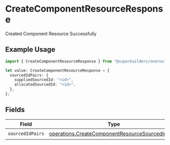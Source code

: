 # CreateComponentResourceResponse

Created Component Resource Successfully

## Example Usage

```typescript
import { CreateComponentResourceResponse } from "@superbuilders/oneroster/models/operations";

let value: CreateComponentResourceResponse = {
  sourcedIdPairs: {
    suppliedSourcedId: "<id>",
    allocatedSourcedId: "<id>",
  },
};
```

## Fields

| Field                                                                                                                | Type                                                                                                                 | Required                                                                                                             | Description                                                                                                          |
| -------------------------------------------------------------------------------------------------------------------- | -------------------------------------------------------------------------------------------------------------------- | -------------------------------------------------------------------------------------------------------------------- | -------------------------------------------------------------------------------------------------------------------- |
| `sourcedIdPairs`                                                                                                     | [operations.CreateComponentResourceSourcedIdPairs](../../models/operations/createcomponentresourcesourcedidpairs.md) | :heavy_check_mark:                                                                                                   | N/A                                                                                                                  |